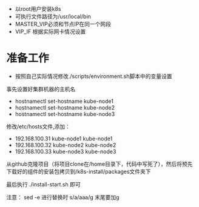 + 以root用户安装k8s
+ 可执行文件路径为/usr/local/bin
+ MASTER_VIP必须和节点IP在同一个网段
+ VIP_IF 根据实际网卡情况设置

# 准备工作
+ 按照自己实际情况修改./scripts/environment.sh脚本中的变量设置

事先设置好集群机器的主机名
+ hostnamectl set-hostname kube-node1
+ hostnamectl set-hostname kube-node2
+ hostnamectl set-hostname kube-node3

修改/etc/hosts文件,添加：
+ 192.168.100.31  kube-node1    kube-node1
+ 192.168.100.32  kube-node2    kube-node2
+ 192.168.100.33  kube-node3    kube-node3

从github克隆项目（将项目clone在/home目录下，代码中写死了），然后将预先下载好的组件的安装包拷贝到/k8s-install/packages文件夹下

最后执行 ./install-start.sh 即可

注意： sed -e 进行替换时 s/a/aaa/g 末尾要加g
